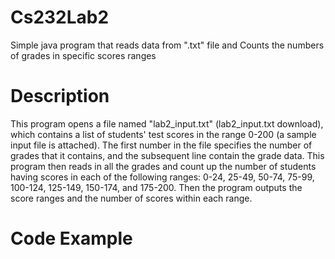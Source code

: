 # Cs232Lab2
Simple java program that reads data from ".txt" file and Counts the numbers of grades in specific scores ranges

# Description

This program opens a file named "lab2_input.txt" (lab2_input.txt  download), which contains a list of students' test scores in the range 0-200 (a sample input file is attached).  The first number in the file specifies the number of grades that it contains, and the subsequent line contain the grade data. This program then reads in all the grades and count up the number of students having scores in each of the following ranges: 0-24, 25-49, 50-74, 75-99, 100-124, 125-149, 150-174, and 175-200.  Then the program outputs the score ranges and the number of scores within each range.

# Code Example

